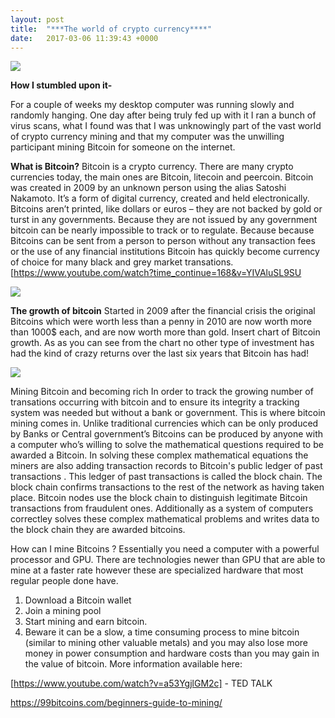 ```yaml
---
layout: post
title:  "***The world of crypto currency****"
date:   2017-03-06 11:39:43 +0000
---
```


![](http://i.imgur.com/miQAoF5.jpg?1)

**How I stumbled upon it-**

For a couple of weeks my desktop computer was running slowly and randomly hanging. One day after being truly fed up with it I ran a bunch of virus scans, what I found was that I was unknowingly part of the vast world of crypto currency mining and that my computer was the unwilling participant mining Bitcoin for someone on the internet.

**What is Bitcoin?**
Bitcoin is a crypto currency. There are many crypto currencies today, the main ones are Bitcoin, litecoin and peercoin. Bitcoin was created in 2009 by an unknown person using the alias Satoshi Nakamoto. It’s a form of digital currency, created and held electronically. Bitcoins aren’t printed, like dollars or euros – they are not backed by gold or turst in any governments. Because they are not issued by any government bitcoin can be nearly impossible to track or to regulate. Because because Bitcoins can be sent from a person to person without any transaction fees or the use of any financial institutions Bitcoin has quickly become currency of choice for many black and grey market transations. 
[https://www.youtube.com/watch?time_continue=168&v=YIVAluSL9SU

![](http://i.imgur.com/w0knO34.pnghttp://)

**The growth of bitcoin**
Started in 2009 after the financial crisis the original Bitcoins which were worth less than a penny in 2010 are now worth more than 1000$ each, and are now worth more than gold. Insert chart of Bitcoin growth. As as you can see from the chart no other type of investment has had the kind of crazy returns over the last six years that Bitcoin has had!

![](http://i.imgur.com/Rq2jR2q.jpghttp://)

Mining Bitcoin and becoming rich
In order to track the growing number of transations occurring with bitcoin and to ensure its integrity a tracking system was needed but without a bank or government. This is where bitcoin mining comes in. Unlike traditional currencies which can be only produced by Banks or Central government’s Bitcoins can be produced by anyone with a computer who’s willing to solve the mathematical questions required to be awarded a Bitcoin. In solving these complex mathematical equations the miners are also adding transaction records to Bitcoin's public ledger of past transactions . This ledger of past transactions is called the block chain. The block chain confirms transactions to the rest of the network as having taken place. Bitcoin nodes use the block chain to distinguish legitimate Bitcoin transactions from fraudulent ones. Additionally as a system of computers correctley solves these complex mathematical problems and writes data to the block chain they are awarded bitcoins. 

How can I mine Bitcoins ?
Essentially you need a computer with a powerful processor and GPU. There are technologies newer than GPU that are able to mine at a faster rate however these are specialized hardware that most regular people done have. 
1.	Download a Bitcoin wallet
2.	Join a mining pool
3.	Start mining and earn bitcoin.
4.	Beware it can be a slow, a time consuming process to mine bitcoin (similar to mining other valuable metals) and you may also lose more money in power consumption and hardware costs than you may gain in the value of bitcoin. 
More information available here:

[https://www.youtube.com/watch?v=a53YgjlGM2c] -  TED TALK 

https://99bitcoins.com/beginners-guide-to-mining/
